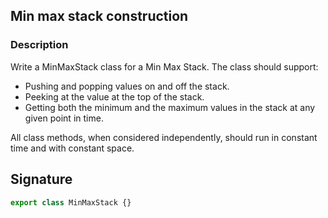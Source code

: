 ## Min max stack construction

### Description

Write a MinMaxStack class for a Min Max Stack. The class should support:

- Pushing and popping values on and off the stack.
- Peeking at the value at the top of the stack.
- Getting both the minimum and the maximum values in the stack at any given point in time.

All class methods, when considered independently, should run in constant time and with constant space.

## Signature

```typescript
export class MinMaxStack {}
```
